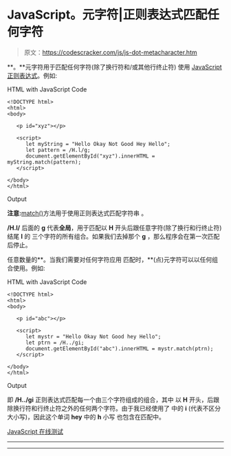 # JavaScript。元字符|正则表达式匹配任何字符

> 原文：<https://codescracker.com/js/js-dot-metacharacter.htm>

**。**元字符用于匹配任何字符(除了换行符和/或其他行终止符) 使用 [JavaScript 正则表达式](/js/js-dot-metacharacter.htm)。例如:

HTML with JavaScript Code

```
<!DOCTYPE html>
<html>
<body>

   <p id="xyz"></p>

   <script>
      let myString = "Hello Okay Not Good Hey Hello";
      let pattern = /H.l/g;
      document.getElementById("xyz").innerHTML = myString.match(pattern);
   </script>

</body>
</html>
```

Output

**注意:**[match()](/js/js-match-string.htm)方法用于使用正则表达式匹配字符串 。

**/H.l/** 后面的 **g** 代表**全局**，用于匹配以 **H** 开头后跟任意字符(除了换行和行终止符) 结尾 **l** 的 三个字符的所有组合。如果我们去掉那个 **g** ，那么程序会在第一次匹配后停止。

任意数量的**。当我们需要对任何字符应用 匹配时，**(点)元字符可以以任何组合使用。例如:

HTML with JavaScript Code

```
<!DOCTYPE html>
<html>
<body>

   <p id="abc"></p>

   <script>
      let mystr = "Hello Okay Not Good hey Hello";
      let ptrn = /H../gi;
      document.getElementById("abc").innerHTML = mystr.match(ptrn);
   </script>

</body>
</html>
```

Output

即 **/H../gi** 正则表达式匹配每一个由三个字符组成的组合，其中 以 **H** 开头，后跟除换行符和行终止符之外的任何两个字符。由于我已经使用了 中的 **i** (代表不区分大小写)，因此这个单词 **hey** 中的 **h** 小写 也包含在匹配中。

[JavaScript 在线测试](/exam/showtest.php?subid=6)

* * *

* * *